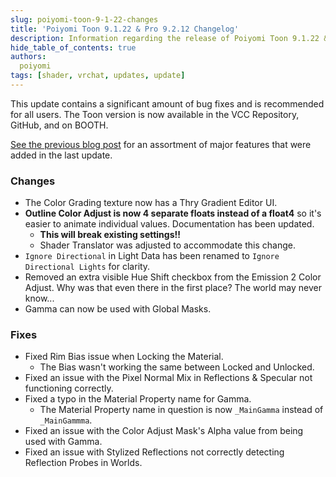 ```yaml
---
slug: poiyomi-toon-9-1-22-changes
title: 'Poiyomi Toon 9.1.22 & Pro 9.2.12 Changelog'
description: Information regarding the release of Poiyomi Toon 9.1.22 & Pro 9.2.12.
hide_table_of_contents: true
authors:
  poiyomi
tags: [shader, vrchat, updates, update]
---
```


This update contains a significant amount of bug fixes and is recommended for all users. The Toon version is now available in the VCC Repository, GitHub, and on BOOTH.

[See the previous blog post](/blog/2025-02-06-poiyomi-toon-9-1-20-changes.md) for an assortment of major features that were added in the last update.

### Changes
- The Color Grading texture now has a Thry Gradient Editor UI.
- **Outline Color Adjust is now 4 separate floats instead of a float4** so it's easier to animate individual values. Documentation has been updated.
  - **This will break existing settings!!**
  - Shader Translator was adjusted to accommodate this change.
- `Ignore Directional` in Light Data has been renamed to `Ignore Directional Lights` for clarity.
- Removed an extra visible Hue Shift checkbox from the Emission 2 Color Adjust. Why was that even there in the first place? The world may never know...
- Gamma can now be used with Global Masks.

### Fixes
- Fixed Rim Bias issue when Locking the Material.
  - The Bias wasn't working the same between Locked and Unlocked.
- Fixed an issue with the Pixel Normal Mix in Reflections & Specular not functioning correctly.
- Fixed a typo in the Material Property name for Gamma.
  - The Material Property name in question is now `_MainGamma` instead of `_MainGammma`.
- Fixed an issue with the Color Adjust Mask's Alpha value from being used with Gamma.
- Fixed an issue with Stylized Reflections not correctly detecting Reflection Probes in Worlds.